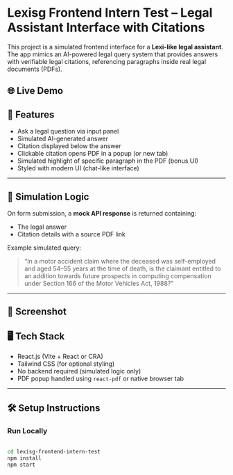 # Lexisg Frontend Intern Test – Legal Assistant Interface with Citations

This project is a simulated frontend interface for a **Lexi-like legal assistant**. The app mimics an AI-powered legal query system that provides answers with verifiable legal citations, referencing paragraphs inside real legal documents (PDFs).


## 🌐 Live Demo




## 🚀 Features

- Ask a legal question via input panel
- Simulated AI-generated answer
- Citation displayed below the answer
- Clickable citation opens PDF in a popup (or new tab)
- Simulated highlight of specific paragraph in the PDF (bonus UI)
- Styled with modern UI (chat-like interface)

---

## 🧠 Simulation Logic

On form submission, a **mock API response** is returned containing:
- The legal answer
- Citation details with a source PDF link

Example simulated query:

> “In a motor accident claim where the deceased was self-employed and aged 54–55 years at the time of death, is the claimant entitled to an addition towards future prospects in computing compensation under Section 166 of the Motor Vehicles Act, 1988?”

---

## 📸 Screenshot








## 🖥️ Tech Stack

- React.js (Vite + React or CRA)
- Tailwind CSS (for optional styling)
- No backend required (simulated logic only)
- PDF popup handled using `react-pdf` or native browser tab

---

## 🛠️ Setup Instructions

### Run Locally

```bash

cd lexisg-frontend-intern-test
npm install
npm start
